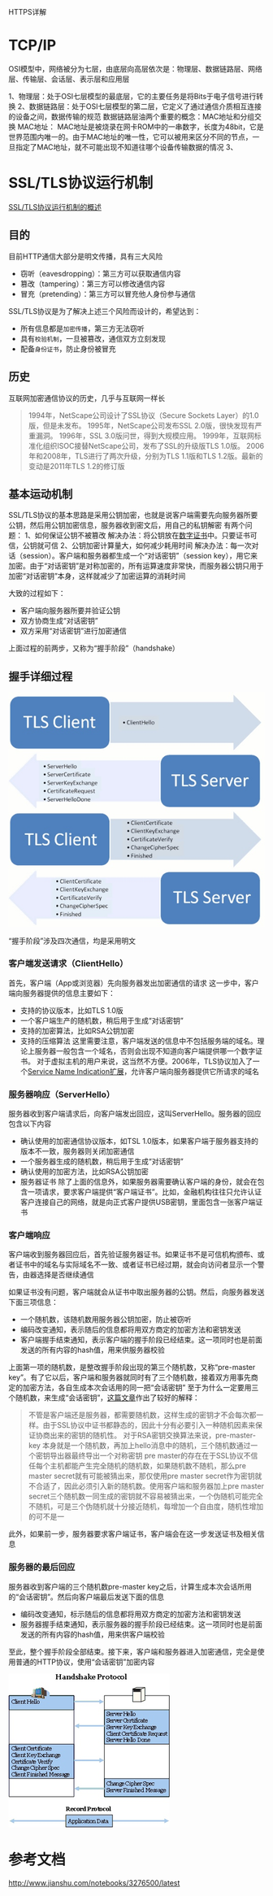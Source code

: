 HTTPS详解

# TCP/IP

OSI模型中，网络被分为七层，由底层向高层依次是：物理层、数据链路层、网络层、传输层、会话层、表示层和应用层

1、物理层：处于OSI七层模型的最底层，它的主要任务是将Bits于电子信号进行转换
2、数据链路层：处于OSI七层模型的第二层，它定义了通过通信介质相互连接的设备之间，数据传输的规范
数据链路层油两个重要的概念：MAC地址和分组交换
MAC地址：
MAC地址是被烧录在网卡ROM中的一串数字，长度为48bit，它是世界范围内唯一的。由于MAC地址的唯一性，它可以被用来区分不同的节点，一旦指定了MAC地址，就不可能出现不知道往哪个设备传输数据的情况
3、

# SSL/TLS协议运行机制
[SSL/TLS协议运行机制的概述](http://www.jianshu.com/notebooks/3276500/latest)

## 目的
目前HTTP通信大部分是明文传播，具有三大风险

* 窃听（eavesdropping）：第三方可以获取通信内容
* 篡改（tampering）：第三方可以修改通信内容
* 冒充（pretending）：第三方可以冒充他人身份参与通信

SSL/TLS协议是为了解决上述三个风险而设计的，希望达到：

* 所有信息都是`加密传播`，第三方无法窃听
* 具有`校验机制`，一旦被篡改，通信双方立刻发现
* 配备`身份证书`，防止身份被冒充

## 历史
互联网加密通信协议的历史，几乎与互联网一样长

>1994年，NetScape公司设计了SSL协议（Secure Sockets Layer）的1.0版，但是未发布。
>1995年，NetScape公司发布SSL 2.0版，很快发现有严重漏洞。
>1996年，SSL 3.0版问世，得到大规模应用。
>1999年，互联网标准化组织ISOC接替NetScape公司，发布了SSL的升级版TLS 1.0版。
>2006年和2008年，TLS进行了两次升级，分别为TLS 1.1版和TLS 1.2版。最新的变动是2011年TLS 1.2的修订版

## 基本运动机制

SSL/TLS协议的基本思路是采用公钥加密，也就是说客户端需要先向服务器所要公钥，然后用公钥加密信息，服务器收到密文后，用自己的私钥解密
有两个问题：
1、如何保证公钥不被篡改
	解决办法：将公钥放在[数字证书](https://en.wikipedia.org/wiki/Digital_certificate)中。只要证书可信，公钥就可信
2、公钥加密计算量大，如何减少耗用时间
	解决办法：每一次对话（session）。客户端和服务器都生成一个“对话密钥”（session key），用它来加密。由于“对话密钥”是对称加密的，所有运算速度非常快，而服务器公钥只用于加密“对话密钥”本身，这样就减少了加密运算的消耗时间
	
大致的过程如下：

* 客户端向服务器所要并验证公钥
* 双方协商生成“对话密钥”
* 双方采用“对话密钥”进行加密通信

上面过程的前两步，又称为“握手阶段”（handshake）

## 握手详细过程
![](media/14834428901068/14834995441255.jpg)

“握手阶段”涉及四次通信，均是采用明文

### 客户端发送请求（ClientHello）
首先，客户端（App或浏览器）先向服务器发出加密通信的请求
这一步中，客户端向服务器提供的信息主要如下：

* 支持的协议版本，比如TLS 1.0版
* 一个客户端生产的随机数，稍后用于生成“对话密钥”
* 支持的加密算法，比如RSA公钥加密
* 支持的压缩算法
这里需要注意，客户端发送的信息中不包括服务端的域名。理论上服务器一般包含一个域名，否则会出现不知道向客户端提供哪一个数字证书。
对于虚拟主机的用户来说，这当然不方便。2006年，TLS协议加入了一个[Service Name Indication扩展](https://tools.ietf.org/html/rfc4366)，允许客户端向服务器提供它所请求的域名

### 服务器响应（ServerHello）

服务器收到客户端请求后，向客户端发出回应，这叫ServerHello。服务器的回应包含以下内容

* 确认使用的加密通信协议版本，如TSL 1.0版本，如果客户端于服务器支持的版本不一致，服务器则关闭加密通信
* 一个服务器生成的随机数，稍后用于生成“对话密钥”
* 确认使用的加密方法，比如RSA公钥加密
* 服务器证书
除了上面的信息外，如果服务器需要确认客户端的身份，就会在包含一项请求，要求客户端提供“客户端证书”。比如，金融机构往往只允许认证客户连接自己的网络，就是向正式客户提供USB密钥，里面包含一张客户端证书

### 客户端响应
客户端收到服务器回应后，首先验证服务器证书。如果证书不是可信机构颁布、或者证书中的域名与实际域名不一致、或者证书已经过期，就会向访问者显示一个警告，由器选择是否继续通信

如果证书没有问题，客户端就会从证书中取出服务器的公钥。然后，向服务器发送下面三项信息：

* 一个随机数，该随机数用服务器公钥加密，防止被窃听
* 编码改变通知，表示随后的信息都将用双方商定的加密方法和密钥发送
* 客户端握手结束通知，表示客户端的握手阶段已经结束。这一项同时也是前面发送的所有内容的hash值，用来供服务器校验

上面第一项的随机数，是整改握手阶段出现的第三个随机数，又称“pre-master key”。有了它以后，客户端和服务器就同时有了三个随机数，接着双方用事先商定的加密方法，各自生成本次会话用的同一把“会话密钥”
至于为什么一定要用三个随机数，来生成“会话密钥”，[这篇文章](http://blog.csdn.net/dog250/article/details/5717162)作出了较好的解释：

> 不管是客户端还是服务器，都需要随机数，这样生成的密钥才不会每次都一样。由于SSL协议中证书都静态的，因此十分有必要引入一种随机因素来保证协商出来的密钥的随机性。
> 对于RSA密钥交换算法来说，pre-master-key 本身就是一个随机数，再加上hello消息中的随机，三个随机数通过一个密钥导出器最终导出一个对称密钥
> pre master的存在在于SSL协议不信任每个主机都能产生完全随机的随机数，如果随机数不随机，那么pre master secret就有可能被猜出来，那仅使用pre master secret作为密钥就不合适了，因此必须引入新的随机数。使用客户端和服务器加上pre master secret三个随机数一同生成的密钥就不容易被猜出来，一个伪随机可能完全不随机，可是三个伪随机就十分接近随机，每增加一个自由度，随机性增加的可不是一

此外，如果前一步，服务器要求客户端证书，客户端会在这一步发送证书及相关信息

### 服务器的最后回应
服务器收到客户端的三个随机数pre-master key之后，计算生成本次会话所用的“会话密钥”。然后向客户端最后发送下面的信息

* 编码改变通知，标示随后的信息都将用双方商定的加密方法和密钥发送
* 服务器握手结束通知，表示服务器的握手阶段已经结束。这一项同时也是前面发送的所有内容的hash值，用来供客户端校验

至此，整个握手阶段全部结束。接下来，客户端和服务器进入加密通信，完全是使用普通的HTTP协议，使用“会话密钥”加密内容

![](media/14834428901068/14835015045353.jpg)


# 参考文档
http://www.jianshu.com/notebooks/3276500/latest

